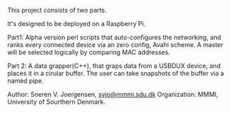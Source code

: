 This project consists of two parts.

It's designed to be deployed on a Raspberry Pi.

Part1:
Alpha version perl scripts that auto-configures the networking, and ranks every connected device via an zero config, Avahi scheme. A master will be selected logically by comparing MAC addresses.

Part 2:
A data grapper(C++), that graps data from a USBDUX device, and places it in a cirular buffer. The user can take snapshots of the buffer via a named pipe.

Author: Soeren V. Joergensen, svjo@mmmi.sdu.dk
Organization: MMMI, University of Sourthern Denmark.
